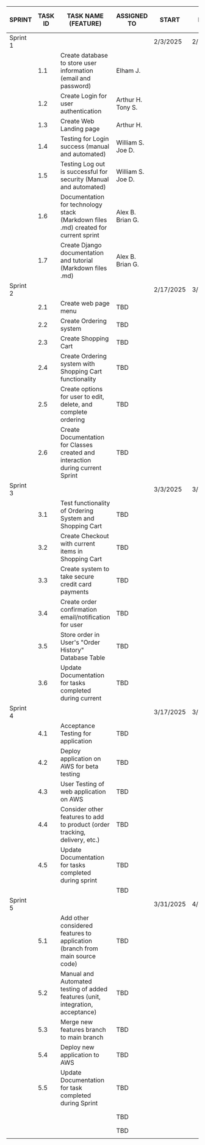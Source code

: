 | SPRINT   | TASK ID | TASK NAME (FEATURE)                                                                | ASSIGNED TO | START     | FINISH    | PRIORITY           | STATUS      | ASSIGNED TO SPRINT  |   |   |   |   |
|----------|---------|------------------------------------------------------------------------------------|-------------|-----------|-----------|--------------------|-------------|---------------------|---|---|---|---|
| Sprint 1 |         |                                                                                    |             | 2/3/2025  | 2/16/2025 |                    |             |                     |   |   |   |   |
|          | 1.1     | Create database to store user information (email and password)                     | Elham J.    |           |           | High               | Started | Yes                 |   |   |   |   |
|          | 1.2     | Create Login for user authentication                                               | Arthur H. Tony S. |           |           | High               | Started | Yes                 |   |   |   |   |
|          | 1.3     | Create Web Landing page                                                            | Arthur H.   |           |           | Medium             | Started | Yes                 |   |   |   |   |
|          | 1.4     | Testing for Login success (manual and automated)                                   | William S. Joe D. |           |           | High               | Started | Yes                 |   |   |   |   |
|          | 1.5     | Testing Log out is successful for security (Manual and automated)                  | William S. Joe D. |           |           | High               | Started | Yes                 |   |   |   |   |
|          | 1.6     | Documentation for technology stack (Markdown files .md) created for current sprint | Alex B. Brian G. |           |           | Medium             | Started | Yes                 |   |   |   |   |
|          | 1.7     | Create Django documentation and tutorial (Markdown files .md)                      | Alex B. Brian G. |           |           | Medium             | Started | Yes                 |   |   |   |   |
| Sprint 2 |         |                                                                                    |             | 2/17/2025 | 3/2/2025  |                    |             |                     |   |   |   |   |
|          | 2.1     | Create web page menu                                                               | TBD         |           |           | Medium             | Not Started | TBD                 |   |   |   |   |
|          | 2.2     | Create Ordering system                                                             | TBD         |           |           | High               | Not Started | TBD                 |   |   |   |   |
|          | 2.3     | Create Shopping Cart                                                               | TBD         |           |           | High               | Not Started | TBD                 |   |   |   |   |
|          | 2.4     | Create Ordering system with Shopping Cart functionality                            | TBD         |           |           | High               | Not Started | TBD                 |   |   |   |   |
|          | 2.5     | Create options for user to edit, delete, and complete ordering                     | TBD         |           |           | High               | Not Started | TBD                 |   |   |   |   |
|          | 2.6     | Create Documentation for Classes created and interaction during current Sprint     | TBD         |           |           | Medium             | Not Started | TBD                 |   |   |   |   |
| Sprint 3 |         |                                                                                    |             | 3/3/2025  | 3/16/2025 |                    |             |                     |   |   |   |   |
|          | 3.1     | Test functionality of Ordering System and Shopping Cart                            | TBD         |           |           | High               | Not Started | TBD                 |   |   |   |   |
|          | 3.2     | Create Checkout with current items in Shopping Cart                                | TBD         |           |           | High               | Not Started | TBD                 |   |   |   |   |
|          | 3.3     | Create system to take secure credit card payments                                  | TBD         |           |           | High               | Not Started | TBD                 |   |   |   |   |
|          | 3.4     | Create order confirmation email/notification for user                              | TBD         |           |           | Medium             | Not Started | TBD                 |   |   |   |   |
|          | 3.5     | Store order in User's "Order History"  Database Table                              | TBD         |           |           | Medium             | Not Started | TBD                 |   |   |   |   |
|          | 3.6     | Update Documentation for tasks completed during current                            | TBD         |           |           | Medium             |             |                     |   |   |   |   |
| Sprint 4 |         |                                                                                    |             | 3/17/2025 | 3/30/2025 |                    | Not Started | TBD                 |   |   |   |   |
|          | 4.1     | Acceptance Testing for application                                                 | TBD         |           |           | High               | Not Started | TBD                 |   |   |   |   |
|          | 4.2     | Deploy application on AWS for beta testing                                         | TBD         |           |           | High               | Not Started | TBD                 |   |   |   |   |
|          | 4.3     | User Testing of web application on AWS                                             | TBD         |           |           | High               | Not Started | TBD                 |   |   |   |   |
|          | 4.4     | Consider other features to add to product (order tracking, delivery, etc.)         | TBD         |           |           | Low                | Not Started | TBD                 |   |   |   |   |
|          | 4.5     | Update Documentation for tasks completed during sprint                             | TBD         |           |           | Medium             | Not Started | TBD                 |   |   |   |   |
|          |         |                                                                                    | TBD         |           |           |                    |             |                     |   |   |   |   |
| Sprint 5 |         |                                                                                    |             | 3/31/2025 | 4/13/2025 |                    | Not Started | TBD                 |   |   |   |   |
|          | 5.1     | Add other considered features to application (branch from main source code)        | TBD         |           |           | High if considered | Not Started | TBD                 |   |   |   |   |
|          | 5.2     | Manual and Automated testing of added features (unit, integration, acceptance)     | TBD         |           |           | High if considered | Not Started | TBD                 |   |   |   |   |
|          | 5.3     | Merge new features branch to main branch                                           | TBD         |           |           | High if considered | Not Started | TBD                 |   |   |   |   |
|          | 5.4     | Deploy new application to AWS                                                      | TBD         |           |           | High if considered | Not Started | TBD                 |   |   |   |   |
|          | 5.5     | Update Documentation for task completed during Sprint                              | TBD         |           |           | Medium             | Not Started | TBD                 |   |   |   |   |
|          |         |                                                                                    | TBD         |           |           |                    | Not Started | TBD                 |   |   |   |   |
|          |         |                                                                                    | TBD         |           |           |                    |             |                     |   |   |   |   |
|          |         |                                                                                    |             |           |           |                    |             |                     |   |   |   |   |


